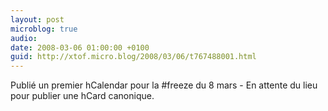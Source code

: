 ```yaml
---
layout: post
microblog: true
audio: 
date: 2008-03-06 01:00:00 +0100
guid: http://xtof.micro.blog/2008/03/06/t767488001.html
---
```

Publié un premier hCalendar pour la #freeze du 8 mars - En attente du lieu pour publier une hCard canonique.
